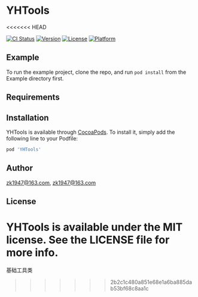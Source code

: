 # YHTools
<<<<<<< HEAD

[![CI Status](https://img.shields.io/travis/zk1947@163.com/YHTools.svg?style=flat)](https://travis-ci.org/zk1947@163.com/YHTools)
[![Version](https://img.shields.io/cocoapods/v/YHTools.svg?style=flat)](https://cocoapods.org/pods/YHTools)
[![License](https://img.shields.io/cocoapods/l/YHTools.svg?style=flat)](https://cocoapods.org/pods/YHTools)
[![Platform](https://img.shields.io/cocoapods/p/YHTools.svg?style=flat)](https://cocoapods.org/pods/YHTools)

## Example

To run the example project, clone the repo, and run `pod install` from the Example directory first.

## Requirements

## Installation

YHTools is available through [CocoaPods](https://cocoapods.org). To install
it, simply add the following line to your Podfile:

```ruby
pod 'YHTools'
```

## Author

zk1947@163.com, zk1947@163.com

## License

YHTools is available under the MIT license. See the LICENSE file for more info.
=======
基础工具类
>>>>>>> 2b2c1c480a851e68e1a6ba885dab53bf68c8aa1c

